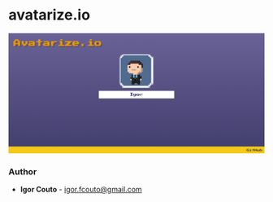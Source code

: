 # avatarize.io

![](https://github.com/igor-couto/images/blob/main/avatarize/screenshot.png)

### Author

* **Igor Couto** - [igor.fcouto@gmail.com](mailto:igor.fcouto@gmail.com)

